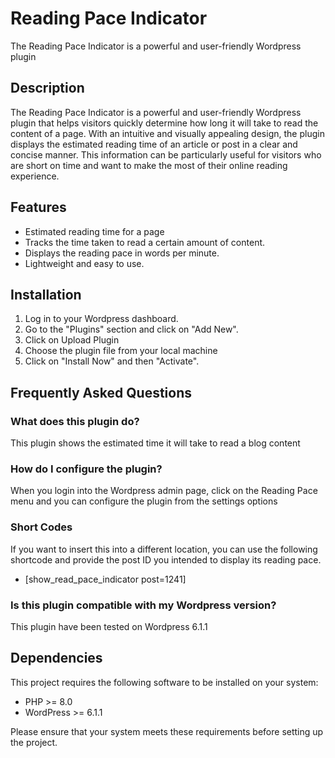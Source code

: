 # Reading Pace Indicator
The Reading Pace Indicator is a powerful and user-friendly Wordpress plugin

## Description
The Reading Pace Indicator is a powerful and user-friendly Wordpress plugin that helps visitors quickly determine how long it will take to read the content of a page. With an intuitive and visually appealing design, the plugin displays the estimated reading time of an article or post in a clear and concise manner. This information can be particularly useful for visitors who are short on time and want to make the most of their online reading experience.

## Features
- Estimated reading time for a page
- Tracks the time taken to read a certain amount of content.
- Displays the reading pace in words per minute.
- Lightweight and easy to use.

## Installation
1. Log in to your Wordpress dashboard.
2. Go to the "Plugins" section and click on "Add New".
3. Click on Upload Plugin
4. Choose the plugin file from your local machine
5. Click on "Install Now" and then "Activate".

## Frequently Asked Questions
### What does this plugin do?
This plugin shows the estimated time it will take to read a blog content

### How do I configure the plugin?
When you login into the Wordpress admin page, click on the Reading Pace menu and you can configure the plugin from the settings options

### Short Codes
If you want to insert this into a different location, you can use the following shortcode and provide the post ID you intended to display its reading pace.
- [show_read_pace_indicator post=1241]

### Is this plugin compatible with my Wordpress version?
This plugin have been tested on Wordpress 6.1.1

## Dependencies
This project requires the following software to be installed on your system:

- PHP >= 8.0
- WordPress >= 6.1.1

Please ensure that your system meets these requirements before setting up the project.
